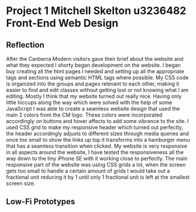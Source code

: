 # Project 1 Mitchell Skelton u3236482 Front-End Web Design

## Reflection
After the Canberra Modern visitors gave their brief about the website and what they expected I shorty began development on the website. I began buy creating all the html pages I needed and setting up all the appropriate tags and sections using semantic HTML tags where possible. My CSS code is organized into the groups and pages relevant to each other, making it easier to find and edit classes without getting lost or not knowing what I am editing. Mostly I think that my website turned out really nice. Having only little hiccups along the way which were solved with the help of some JavaScript I was able to create a seamless website design that used the main 2 colors from the CM logo. These colors were incorporated accordingly on buttons and hover affects to add some vibrance to the site. I used CSS grid to make my responsive header which turned out perfectly, the header accordingly adjusts to different sizes through media queries and once too small to show the links up top it transforms into a hamburger menu that has a seamless transition when clicked. My website is very responsive in all aspects around the website, I have tested the responsiveness all the way down to the tiny iPhone SE with it working close to perfectly. The main responsive part of the website was using CSS grids a lot, when the screen gets too small to handle a certain amount of grids I would take out a fractional unit reducing it by 1 until only 1 fractional unit is left at the smallest screen size. 

## Low-Fi Prototypes